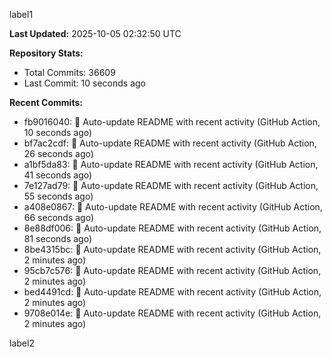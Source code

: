 
label1 
<!-- ACTIVITY_START -->
**Last Updated:** 2025-10-05 02:32:50 UTC

**Repository Stats:**
- Total Commits: 36609
- Last Commit: 10 seconds ago

**Recent Commits:**
- fb9016040: 🤖 Auto-update README with recent activity (GitHub Action, 10 seconds ago)
- bf7ac2cdf: 🤖 Auto-update README with recent activity (GitHub Action, 26 seconds ago)
- a1bf5da83: 🤖 Auto-update README with recent activity (GitHub Action, 41 seconds ago)
- 7e127ad79: 🤖 Auto-update README with recent activity (GitHub Action, 55 seconds ago)
- a408e0867: 🤖 Auto-update README with recent activity (GitHub Action, 66 seconds ago)
- 8e88df006: 🤖 Auto-update README with recent activity (GitHub Action, 81 seconds ago)
- 8be4315bc: 🤖 Auto-update README with recent activity (GitHub Action, 2 minutes ago)
- 95cb7c576: 🤖 Auto-update README with recent activity (GitHub Action, 2 minutes ago)
- bed4491cd: 🤖 Auto-update README with recent activity (GitHub Action, 2 minutes ago)
- 9708e014e: 🤖 Auto-update README with recent activity (GitHub Action, 2 minutes ago)
<!-- ACTIVITY_END -->

label2
